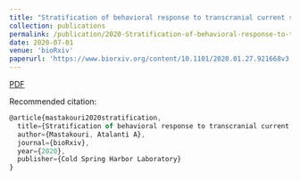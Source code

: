 ```yaml
---
title: "Stratification of behavioral response to transcranial current stimulation by resting-state electrophysiology"
collection: publications
permalink: /publication/2020-Stratification-of-behavioral-response-to-transcranial-current-stimulation-by-resting-state-electrophysiology
date: 2020-07-01
venue: 'bioRxiv'
paperurl: 'https://www.biorxiv.org/content/10.1101/2020.01.27.921668v3'
---
```


[PDF](https://www.biorxiv.org/content/10.1101/2020.01.27.921668v3.full.pdf)

Recommended citation:  
```Javascript
@article{mastakouri2020stratification,
  title={Stratification of behavioral response to transcranial current stimulation by resting-state electrophysiology},
  author={Mastakouri, Atalanti A},
  journal={bioRxiv},
  year={2020},
  publisher={Cold Spring Harbor Laboratory}
}


```
